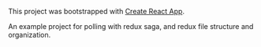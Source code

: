 This project was bootstrapped with [Create React App](https://github.com/facebookincubator/create-react-app).

An example project for polling with redux saga, and redux file structure and organization.